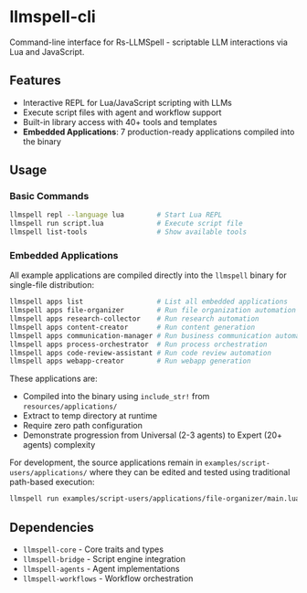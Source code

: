 # llmspell-cli

Command-line interface for Rs-LLMSpell - scriptable LLM interactions via Lua and JavaScript.

## Features
- Interactive REPL for Lua/JavaScript scripting with LLMs
- Execute script files with agent and workflow support
- Built-in library access with 40+ tools and templates
- **Embedded Applications**: 7 production-ready applications compiled into the binary

## Usage

### Basic Commands
```bash
llmspell repl --language lua        # Start Lua REPL
llmspell run script.lua             # Execute script file
llmspell list-tools                 # Show available tools
```

### Embedded Applications
All example applications are compiled directly into the `llmspell` binary for single-file distribution:

```bash
llmspell apps list                  # List all embedded applications
llmspell apps file-organizer        # Run file organization automation
llmspell apps research-collector    # Run research automation
llmspell apps content-creator       # Run content generation
llmspell apps communication-manager # Run business communication automation
llmspell apps process-orchestrator  # Run process orchestration
llmspell apps code-review-assistant # Run code review automation
llmspell apps webapp-creator        # Run webapp generation
```

These applications are:
- Compiled into the binary using `include_str!` from `resources/applications/`
- Extract to temp directory at runtime
- Require zero path configuration
- Demonstrate progression from Universal (2-3 agents) to Expert (20+ agents) complexity

For development, the source applications remain in `examples/script-users/applications/` where they can be edited and tested using traditional path-based execution:

```bash
llmspell run examples/script-users/applications/file-organizer/main.lua
```

## Dependencies
- `llmspell-core` - Core traits and types
- `llmspell-bridge` - Script engine integration
- `llmspell-agents` - Agent implementations
- `llmspell-workflows` - Workflow orchestration